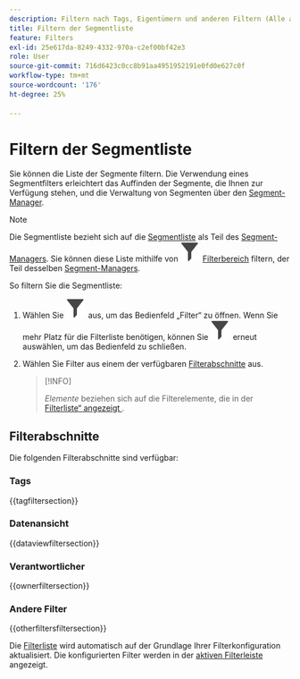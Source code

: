 ```yaml
---
description: Filtern nach Tags, Eigentümern und anderen Filtern (Alle anzeigen, Meine, Für mich freigegeben, Favoriten und Genehmigt).
title: Filtern der Segmentliste
feature: Filters
exl-id: 25e617da-8249-4332-970a-c2ef00bf42e3
role: User
source-git-commit: 716d6423c0cc8b91aa4951952191e0fd0e627c0f
workflow-type: tm+mt
source-wordcount: '176'
ht-degree: 25%

---
```


# Filtern der Segmentliste

Sie können die Liste der Segmente filtern. Die Verwendung eines Segmentfilters erleichtert das Auffinden der Segmente, die Ihnen zur Verfügung stehen, und die Verwaltung von Segmenten über den [Segment-Manager](manage-filters.md).

>[!NOTE]
>
>Die Segmentliste bezieht sich auf die [Segmentliste](manage-filters.md#filters-list) als Teil des [Segment-Managers](manage-filters.md). Sie können diese Liste mithilfe von ![Filter](/help/assets/icons/Filter.svg) [Filterbereich](manage-filters.md#filter-panel) filtern, der Teil desselben [Segment-Managers](manage-filters.md).
>


So filtern Sie die Segmentliste:

1. Wählen Sie ![Filter](/help/assets/icons/Filter.svg) aus, um das Bedienfeld „Filter“ zu öffnen. Wenn Sie mehr Platz für die Filterliste benötigen, können Sie ![Filter](/help/assets/icons/Filter.svg) erneut auswählen, um das Bedienfeld zu schließen.
1. Wählen Sie Filter aus einem der verfügbaren [Filterabschnitte](#filter-sections) aus.

   >[!INFO]
   >
   >*Elemente* beziehen sich auf die Filterelemente, die in der [Filterliste“ angezeigt ](manage-filters.md#filters-list).
   > 

## Filterabschnitte

Die folgenden Filterabschnitte sind verfügbar:

### Tags

{{tagfiltersection}}

### Datenansicht

{{dataviewfiltersection}}

### Verantwortlicher

{{ownerfiltersection}}


### Andere Filter

{{otherfiltersfiltersection}}


Die [Filterliste](manage-filters.md#filters-list) wird automatisch auf der Grundlage Ihrer Filterkonfiguration aktualisiert. Die konfigurierten Filter werden in der [aktiven Filterleiste](manage-filters.md#active-filter-bar) angezeigt.
